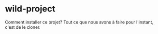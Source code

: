 # wild-project

Comment installer ce projet?
Tout ce que nous avons à faire pour l'instant, c'est de le cloner.
